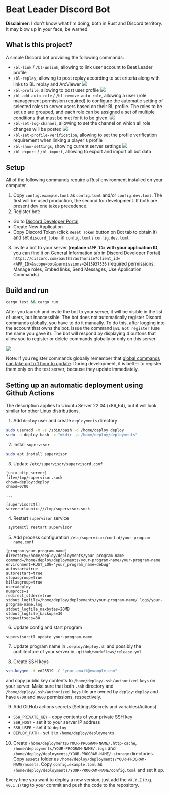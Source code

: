 # Beat Leader Discord Bot

**Disclaimer**: I don't know what I'm doing, both in Rust and Discord territory. It may blow up in your face, be warned.

## What is this project?

A simple Discord bot providing the following commands:

- ``/bl-link`` / ``/bl-unlink``, allowing to link user account to Beat Leader profile  
- ``/bl-replay``, allowing to post replay according to set criteria along with links to BL replay and ArcViewer ![](docs/bl-replay.gif)
- ``/bl-profile``, allowing to post user profile ![](docs/bl-profile.gif)
- ``/bl-add-auto-role`` / ``/bl-remove-auto-role``, allowing a user (role management permission required) to configure the automatic setting of selected roles to server users based on their BL profile. The roles to be set up are grouped, and each role can be assigned a set of multiple conditions that must be met for it to be given. ![](docs/bl-role.gif)
- ``/bl-set-log-channel``, allowing to set the channel on which all role changes will be posted ![](docs/bl-log.gif)
- ``/bl-set-profile-verification``, allowing to set the profile verification requirement when linking a player's profile
- ``/bl-show-settings``, showing current server settings ![](docs/bl-show.gif)
- ``/bl-export`` / ``/bl-import``, allowing to export and import all bot data

## Setup

All of the following commands require a Rust environment installed on your computer.

1. Copy ``config.example.toml`` as ``config.toml`` and/or ``config.dev.toml``. The first will be used production, the second for development. If both are present dev one takes precedence.
2. Register bot:
- Go to [Discord Developer Portal](https://discord.com/developers/applications)
- Create New Application
- Copy Discord Token (click ``Reset Token`` button on Bot tab to obtain it) and set ``discord_token`` in ``config.toml`` / ``config.dev.toml``
3. Invite a bot to your server (**replace ``<APP_ID>`` with your application ID**, you can find it on General Information tab in Discord Developer Portal)
``https://discord.com/oauth2/authorize?client_id=<APP_ID>&scope=bot&permissions=2415937536``
   (required permissions: Manage roles, Embed links, Send Messages, Use Application Commands)

## Build and run
```bash
cargo test && cargo run
```

After you launch and invite the bot to your server, it will be visible in the list of users, but inaccessible. The bot does not automatically register Discord commands globally, you have to do it manually. To do this, after logging into the account that owns the bot, issue the command ``@BL Bot register`` (use the name you gave it). The bot will respond by displaying 4 buttons that allow you to register or delete commands globally or only on this server.

![](docs/register.png)

Note: If you register commands globally remember that [global commands can take up to 1 hour to update](https://discordnet.dev/guides/int_basics/application-commands/slash-commands/creating-slash-commands.html#:~:text=Note%3A%20Global%20commands%20will%20take,yet%20please%20follow%20this%20guide.). During development, it is better to register them only on the test server, because they update immediately.


## Setting up an automatic deployment using Github Actions

The description applies to Ubuntu Server 22.04 (x86_64), but it will look similar for other Linux distributions.

1. Add ``deploy`` user and create ``deployments`` directory

```bash
sudo useradd -m -s /sbin/bash -d /home/deploy deploy
sudo -u deploy bash -c "mkdir -p /home/deploy/deployments"
```

2. Install ``supervisor``

```bash
sudo apt install supervisor
```

3. Update ``/etc/supervisor/supervisord.conf``

```tom
[unix_http_server]
file=/tmp/supervisor.sock
chown=deploy:deploy
chmod=0700

... 

[supervisorctl]
serverurl=unix:///tmp/supervisor.sock
```

4. Restart ``supervisor`` service

```bash
 systemctl restart supervisor
```

5. Add process configuration ``/etc/supervisor/conf.d/your-program-name.conf``

```
[program:your-program-name]
directory=/home/deploy/deployments/your-program-name
command=/home/deploy/deployments/your-program-name/your-program-name
environment=RUST_LOG="your_program_name=debug"
autostart=true
autorestart=true
stopasgroup=true
killasgroup=true
user=deploy
numprocs=1
redirect_stderr=true
stdout_logfile=/home/deploy/deployments/your-program-name/.logs/your-program-name.log
stdout_logfile_maxbytes=20MB
stdout_logfile_backups=30
stopwaitsecs=30
```

6. Update config and start program

```bash
supervisorctl update your-program-name
```

7. Update program name in ``.deploy/deploy.sh`` and possibly the architecture of your server in ``.github/workflows/release.yml``


8. Create SSH keys

```bash
ssh-keygen -t ed25519 -C "your_email@example.com"
```
and copy public key contents to ``/home/deploy/.ssh/authorized_keys`` on your server. Make sure that both ``.ssh`` directory and ``/home/deploy/.ssh/authorized_keys`` file are owned by ``deploy:deploy`` and have ``0700`` and ``0600`` permissions, respectively.

9. Add GitHub actions secrets (Settings/Secrets and variables/Actions)
- ``SSH_PRIVATE_KEY`` - copy contents of your private SSH key
- ``SSH_HOST`` - set it to your server IP address
- ``SSH_USER`` - set it to ``deploy``
- ``DEPLOY_PATH`` - set it to ``/home/deploy/deployments``

10. Create ``/home/deployments/YOUR-PROGRAM-NAME/.http-cache``, ``/home/deployments/YOUR-PROGRAM-NAME/.logs`` and ``/home/deploy/deployments/YOUR-PROGRAM-NAME/.storage`` directories. Copy ``assets`` folder as ``/home/deploy/deployments/YOUR-PROGRAM-NAME/assets``. Copy ``config.example.toml`` as ``/home/deploy/deployments/YOUR-PROGRAM-NAME/config.toml`` and set it up.
 
Every time you want to deploy a new version, just add the ``vX.Y.Z`` (e.g. ``v0.1.1``) tag to your commit and push the code to the repository.
